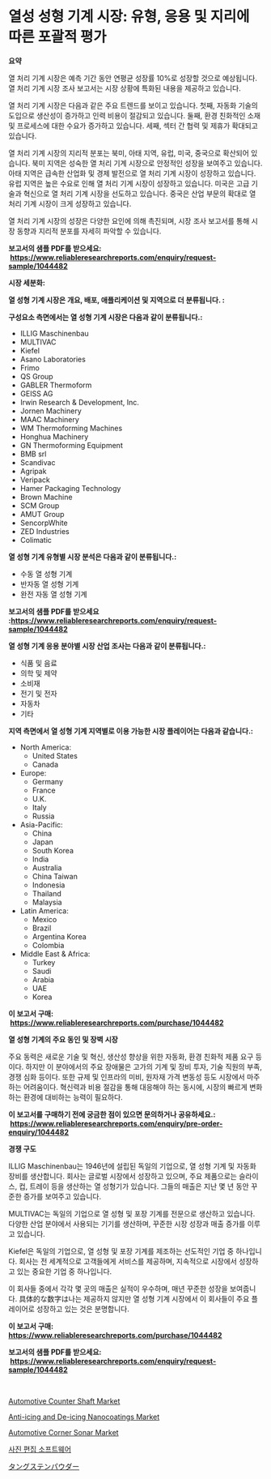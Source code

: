 <p><h1>열성 성형 기계 시장: 유형, 응용 및 지리에 따른 포괄적 평가</h1></p><p><strong>요약</strong></p>
<p><p>열 처리 기계 시장은 예측 기간 동안 연평균 성장률 10%로 성장할 것으로 예상됩니다. 열 처리 기계 시장 조사 보고서는 시장 상황에 특화된 내용을 제공하고 있습니다.</p><p>열 처리 기계 시장은 다음과 같은 주요 트렌드를 보이고 있습니다. 첫째, 자동화 기술의 도입으로 생산성이 증가하고 인력 비용이 절감되고 있습니다. 둘째, 환경 친화적인 소재 및 프로세스에 대한 수요가 증가하고 있습니다. 세째, 섹터 간 협력 및 제휴가 확대되고 있습니다.</p><p>열 처리 기계 시장의 지리적 분포는 북미, 아태 지역, 유럽, 미국, 중국으로 확산되어 있습니다. 북미 지역은 성숙한 열 처리 기계 시장으로 안정적인 성장을 보여주고 있습니다. 아태 지역은 급속한 산업화 및 경제 발전으로 열 처리 기계 시장이 성장하고 있습니다. 유럽 지역은 높은 수요로 인해 열 처리 기계 시장이 성장하고 있습니다. 미국은 고급 기술과 혁신으로 열 처리 기계 시장을 선도하고 있습니다. 중국은 산업 부문의 확대로 열 처리 기계 시장이 크게 성장하고 있습니다.</p><p>열 처리 기계 시장의 성장은 다양한 요인에 의해 촉진되며, 시장 조사 보고서를 통해 시장 동향과 지리적 분포를 자세히 파악할 수 있습니다.</p></p>
<p><strong>보고서의 샘플 PDF를 받으세요: &nbsp;<a href="https://www.reliableresearchreports.com/enquiry/request-sample/1044482">https://www.reliableresearchreports.com/enquiry/request-sample/1044482</a></strong></p>
<p><strong>시장 세분화:</strong></p>
<p><strong> 열 성형 기계 시장은 개요, 배포, 애플리케이션 및 지역으로 더 분류됩니다. :</strong></p>
<p><strong>구성요소 측면에서는 열 성형 기계 시장은 다음과 같이 분류됩니다.:</strong></p>
<p><ul><li>ILLIG Maschinenbau</li><li>MULTIVAC</li><li>Kiefel</li><li>Asano Laboratories</li><li>Frimo</li><li>QS Group</li><li>GABLER Thermoform</li><li>GEISS AG</li><li>Irwin Research & Development, Inc.</li><li>Jornen Machinery</li><li>MAAC Machinery</li><li>WM Thermoforming Machines</li><li>Honghua Machinery</li><li>GN Thermoforming Equipment</li><li>BMB srl</li><li>Scandivac</li><li>Agripak</li><li>Veripack</li><li>Hamer Packaging Technology</li><li>Brown Machine</li><li>SCM Group</li><li>AMUT Group</li><li>SencorpWhite</li><li>ZED Industries</li><li>Colimatic</li></ul></p>
<p><strong> 열 성형 기계 유형별 시장 분석은 다음과 같이 분류됩니다.:</strong></p>
<p><ul><li>수동 열 성형 기계</li><li>반자동 열 성형 기계</li><li>완전 자동 열 성형 기계</li></ul></p>
<p><strong>보고서의 샘플 PDF를 받으세요 :<a href="https://www.reliableresearchreports.com/enquiry/request-sample/1044482">https://www.reliableresearchreports.com/enquiry/request-sample/1044482</a></strong></p>
<p><strong> 열 성형 기계 응용 분야별 시장 산업 조사는 다음과 같이 분류됩니다.:</strong></p>
<p><ul><li>식품 및 음료</li><li>의학 및 제약</li><li>소비재</li><li>전기 및 전자</li><li>자동차</li><li>기타</li></ul></p>
<p><strong>지역 측면에서 열 성형 기계 지역별로 이용 가능한 시장 플레이어는 다음과 같습니다.:</strong></p>
<p><ul>
    <li>
        North America:
        <ul>
            <li>United States</li>
            <li>Canada</li>
        </ul>
    </li>
    <li>
        Europe:
        <ul>
            <li>Germany</li>
            <li>France</li>
            <li>U.K.</li>
            <li>Italy</li>
            <li>Russia</li>
        </ul>
    </li>
    <li>
        Asia-Pacific:
        <ul>
            <li>China</li>
            <li>Japan</li>
            <li>South Korea</li>
            <li>India</li>
            <li>Australia</li>
            <li>China Taiwan</li>
            <li>Indonesia</li>
            <li>Thailand</li>
            <li>Malaysia</li>
        </ul>
    </li>
    <li>
        Latin America:
        <ul>
            <li>Mexico</li>
            <li>Brazil</li>
            <li>Argentina Korea</li>
            <li>Colombia</li>
        </ul>
    </li>
    <li>
        Middle East & Africa:
        <ul>
            <li>Turkey</li>
            <li>Saudi</li>
            <li>Arabia</li>
            <li>UAE</li>
            <li>Korea</li>
        </ul>
    </li>
    </ul></p>
<p><strong>이 보고서 구매: &nbsp;<a href="https://www.reliableresearchreports.com/purchase/1044482">https://www.reliableresearchreports.com/purchase/1044482</a></strong></p>
<p><strong>열 성형 기계의 주요 동인 및 장벽 시장</strong></p>
<p><p>주요 동력은 새로운 기술 및 혁신, 생산성 향상을 위한 자동화, 환경 친화적 제품 요구 등이다. 하지만 이 분야에서의 주요 장애물은 고가의 기계 및 장비 투자, 기술 직원의 부족, 경쟁 심화 등이다. 또한 규제 및 인프라의 미비, 원자재 가격 변동성 등도 시장에서 마주하는 어려움이다. 혁신력과 비용 절감을 통해 대응해야 하는 동시에, 시장의 빠르게 변화하는 환경에 대비하는 능력이 필요하다.</p></p>
<p><strong>이 보고서를 구매하기 전에 궁금한 점이 있으면 문의하거나 공유하세요.: &nbsp;<a href="https://www.reliableresearchreports.com/enquiry/pre-order-enquiry/1044482">https://www.reliableresearchreports.com/enquiry/pre-order-enquiry/1044482</a></strong></p>
<p><strong>경쟁 구도</strong></p>
<p><p>ILLIG Maschinenbau는 1946년에 설립된 독일의 기업으로, 열 성형 기계 및 자동화 장비를 생산합니다. 회사는 글로벌 시장에서 성장하고 있으며, 주요 제품으로는 슬라이스, 컵, 트레이 등을 생산하는 열 성형기가 있습니다. 그들의 매출은 지난 몇 년 동안 꾸준한 증가를 보여주고 있습니다.</p><p>MULTIVAC는 독일의 기업으로 열 성형 및 포장 기계를 전문으로 생산하고 있습니다. 다양한 산업 분야에서 사용되는 기기를 생산하며, 꾸준한 시장 성장과 매출 증가를 이루고 있습니다.</p><p>Kiefel은 독일의 기업으로, 열 성형 및 포장 기계를 제조하는 선도적인 기업 중 하나입니다. 회사는 전 세계적으로 고객들에게 서비스를 제공하며, 지속적으로 시장에서 성장하고 있는 중요한 기업 중 하나입니다.</p><p>이 회사들 중에서 각각 몇 곳의 매출은 실적이 우수하며, 매년 꾸준한 성장을 보여줍니다. 具体的な数字は나는 제공하지 않지만 열 성형 기계 시장에서 이 회사들이 주요 플레이어로 성장하고 있는 것은 분명합니다.</p></p>
<p><strong>이 보고서 구매: &nbsp; <a href="https://www.reliableresearchreports.com/purchase/1044482">https://www.reliableresearchreports.com/purchase/1044482</a></strong></p>
<p><strong>보고서의 샘플 PDF를 받으세요: &nbsp;<a href="https://www.reliableresearchreports.com/enquiry/request-sample/1044482">https://www.reliableresearchreports.com/enquiry/request-sample/1044482</a></strong><strong></strong></p>
<p>&nbsp;</p>
<p><p><a href="https://issuu.com/reportprime-2/docs/automotive-counter-shaft-market-size-2030.pptx">Automotive Counter Shaft Market</a></p><p><a href="https://github.com/julyju69/Market-Research-Report-List-2/blob/main/anti-icing-and-de-icing-nanocoatings-market.md">Anti-icing and De-icing Nanocoatings Market</a></p><p><a href="https://issuu.com/reportprime-2/docs/automotive-corner-sonar-market-size-2030.pptx">Automotive Corner Sonar Market</a></p><p><a href="https://github.com/vs2869dizt0/Market-Research-Report-List-1/blob/main/2982098123.md">사진 편집 소프트웨어</a></p><p><a href="https://github.com/oqoeusbvpadwjs08/Market-Research-Report-List-1/blob/main/6754289469.md">タングステンパウダー</a></p></p>